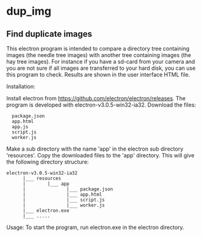 # dup_img
## Find duplicate images

This electron program is intended to compare a directory tree containing images (the needle tree images) with another tree containing images (the hay tree images). For instance if you have a sd-card from your camera and you are not sure if all images are transferred to your hard disk, you can use this program to check.
Results are shown in the user interface HTML file.

Installation:

Install electron from https://github.com/electron/electron/releases. The program is developed with electron-v3.0.5-win32-ia32.
Download the files:
```
  package.json
  app.html
  app.js
  script.js
  worker.js
```
Make a sub directory with the name 'app' in the electron sub directory 'resources'. Copy the downloaded files to the 'app' directory. 
This will give the following directory structure:
```
electron-v3.0.5-win32-ia32
      |___ resources
      |        |___ app
      |               |___ package.json
      |               |___ app.html
      |               |___ script.js
      |               |___ worker.js
      |___ electron.exe
      |___ .....
```      

Usage:
To start the program, run electron.exe in the electron directory. 
